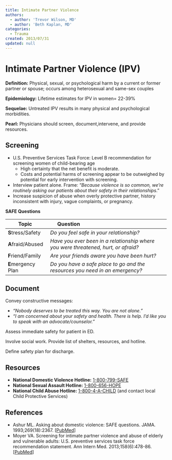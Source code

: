 ```yaml
---
title: Intimate Partner Violence
authors:
  - author: 'Trevor Wilson, MD'
  - author: 'Beth Kaplan, MD'
categories:
  - Trauma
created: 2013/07/31
updated: null
---
```


# Intimate Partner Violence (IPV)

**Definition:** Physical, sexual, or psychological harm by a current or former partner or spouse; occurs among heterosexual and same-sex couples

**Epidemiology:** Lifetime estimates for IPV in women= 22-39%

**Sequelae:** Untreated IPV results in many physical and psychological morbidities. 

**Pearl:** Physicians should screen, document,intervene, and provide resources.

## Screening

- U.S. Preventive Services Task Force: Level B recommendation for screening women of child-bearing age
  - High certainty that the net benefit is moderate. 
  - Costs and potential harms of screening appear to be outweighed by potential for early intervention with screening.
- Interview patient alone. Frame: “_Because violence is so common, we’re routinely asking our patients about their safety in their relationships_.”
- Increase suspicion of abuse when overly protective partner, history inconsistent with injury, vague complaints, or pregnancy.

**SAFE Questions**

| Topic              |    Question                                                                        |
| ------------------ | ---------------------------------------------------------------------------------- |
| **S**tress/Safety  | _Do you feel safe in your relationship?_                                           |
| **A**fraid/Abused  | _Have you ever been in a relationship where you were threatened, hurt, or afraid?_ |
| **F**riend/Family  | _Are your friends aware you have been hurt?_                                       |
| **E**mergency Plan | _Do you have a safe place to go and the resources you need in an emergency?_       |

## Document

Convey constructive messages:

- _“Nobody deserves to be treated this way. You are not alone.”_
- _“I am concerned about your safety and health. There is help. I’d like you to speak with an advocate/counselor.”_

Assess immediate safety for patient in ED.

Involve social work. Provide list of shelters, resources, and hotline.

Define safety plan for discharge.

## Resources

- **National Domestic Violence Hotline:** [1-800-799-SAFE](tel:1-800-799-7233)
- **National Sexual Assault Hotline:** [1-800-656-HOPE](tel:1-800-656-4673)
- **National Child Abuse Hotline:** [1-800-4-A-CHILD](tel:1-800-4-2-24453) (and contact local Child Protective Services)

## References

- Ashur ML. Asking about domestic violence: SAFE questions. JAMA. 1993;269(18):2367. [[PubMed](http://www.ncbi.nlm.nih.gov/pubmed/?term=8479058)]
- Moyer VA. Screening for intimate partner violence and abuse of elderly and vulnerable adults: U.S. preventive services task force recommendation statement. Ann Intern Med. 2013;158(6):478-86. [[PubMed](http://www.ncbi.nlm.nih.gov/pubmed/?term=23338828)]
